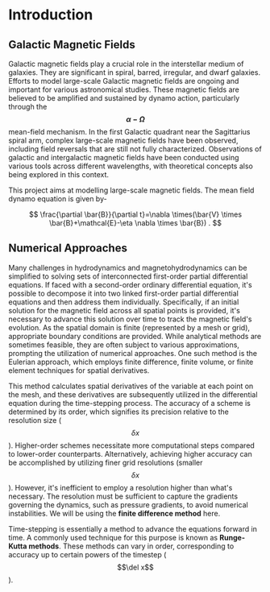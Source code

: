 # Introduction

## Galactic Magnetic Fields

Galactic magnetic fields play a crucial role in the interstellar medium of galaxies. They are significant in spiral, barred, irregular, and dwarf galaxies. Efforts to model large-scale Galactic magnetic fields are ongoing and important for various astronomical studies. These magnetic fields are believed to be amplified and sustained by dynamo action, particularly through the **$$ \alpha − \Omega $$** mean-field mechanism. In the first Galactic quadrant near the Sagittarius spiral arm, complex large-scale magnetic fields have been observed, including field reversals that are still not fully characterized. Observations of galactic and intergalactic magnetic fields have been conducted using various tools across different wavelengths, with theoretical concepts also being explored in this context.

This project aims at modelling large-scale magnetic fields. The mean field dynamo equation is given by-

$$
\frac{\partial \bar{B}}{\partial t}=\nabla \times(\bar{V} \times \bar{B}+\mathcal{E}-\eta \nabla \times \bar{B}) .
$$



## Numerical Approaches 

Many challenges in hydrodynamics and magnetohydrodynamics can be simplified to solving sets of interconnected first-order partial differential equations. If faced with a second-order ordinary differential equation, it's possible to decompose it into two linked first-order partial differential equations and then address them individually. Specifically, if an initial solution for the magnetic field across all spatial points is provided, it's necessary to advance this solution over time to track the magnetic field's evolution. As the spatial domain is finite (represented by a mesh or grid), appropriate boundary conditions are provided. While analytical methods are sometimes feasible, they are often subject to various approximations, prompting the utilization of numerical approaches. One such method is the Eulerian approach, which employs finite difference, finite volume, or finite element techniques for spatial derivatives.

This method calculates spatial derivatives of the variable at each point on the mesh, and these derivatives are subsequently utilized in the differential equation during the time-stepping process. The accuracy of a scheme is determined by its order, which signifies its precision relative to the resolution size ($$\delta x$$). Higher-order schemes necessitate more computational steps compared to lower-order counterparts. Alternatively, achieving higher accuracy can be accomplished by utilizing finer grid resolutions (smaller $$\delta x$$). However, it's inefficient to employ a resolution higher than what's necessary. The resolution must be sufficient to capture the gradients governing the dynamics, such as pressure gradients, to avoid numerical instabilities. We will be using the **finite difference method** here.

Time-stepping is essentially a method to advance the equations forward in time. A commonly used technique for this purpose is known as **Runge-Kutta methods**. These methods can vary in order, corresponding to accuracy up to certain powers of the timestep ($$\del x$$).



